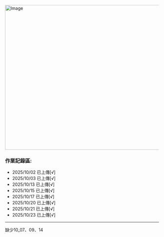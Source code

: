 <img width="2070" height="475" alt="Image" src="https://github.com/user-attachments/assets/9c5cb491-85b1-4958-b30b-b5d2d77a714f" />

### 作業記錄區:
- 2025/10/02 已上傳[√]
- 2025/10/03 已上傳[√]
- 2025/10/13 已上傳[√]
- 2025/10/15 已上傳[√]
- 2025/10/17 已上傳[√]
- 2025/10/20 已上傳[√]
- 2025/10/21 已上傳[√]
- 2025/10/23 已上傳[√]

----
缺少10_07、09、14